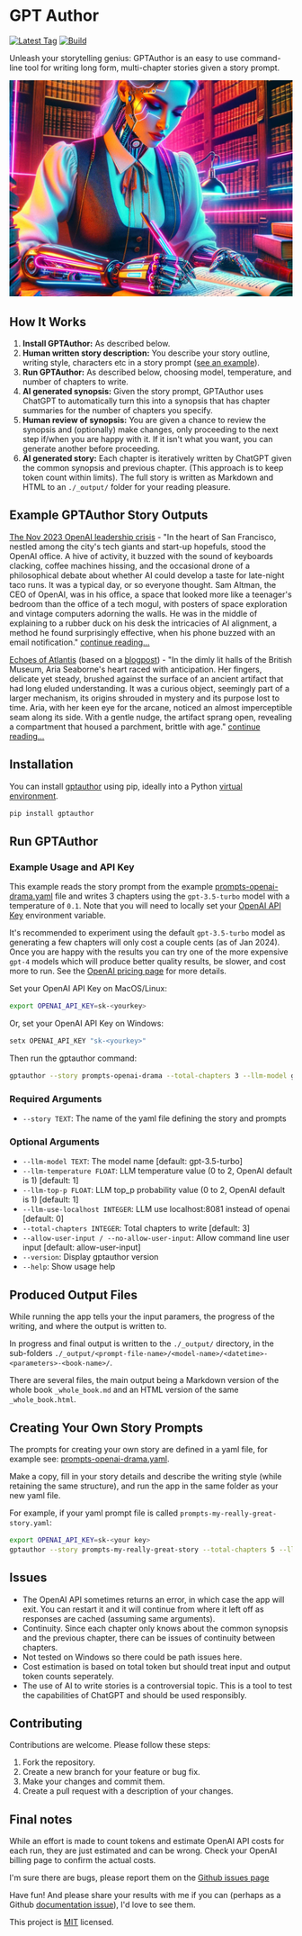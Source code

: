 # GPT Author

[![Latest Tag](https://img.shields.io/github/v/tag/dylanhogg/gptauthor)](https://github.com/dylanhogg/gptauthor/tags)
[![Build](https://github.com/dylanhogg/gptauthor/workflows/build/badge.svg)](https://github.com/dylanhogg/gptauthor/actions/workflows/python-poetry-app.yml)

Unleash your storytelling genius: GPTAuthor is an easy to use command-line tool for writing long form, multi-chapter stories given a story prompt.

![A GPT human cybord writing a manuscript](https://github.com/dylanhogg/gptauthor/blob/main/docs/img/header.jpg?raw=true)

## How It Works

1. **Install GPTAuthor:** As described below.
1. **Human written story description:** You describe your story outline, writing style, characters etc in a story prompt ([see an example](https://github.com/dylanhogg/gptauthor/blob/main/gptauthor/prompts-openai-drama.yaml)).
1. **Run GPTAuthor:** As described below, choosing model, temperature, and number of chapters to write.
1. **AI generated synopsis:** Given the story prompt, GPTAuthor uses ChatGPT to automatically turn this into a synopsis that has chapter summaries for the number of chapters you specify.
1. **Human review of synopsis:** You are given a chance to review the synopsis and (optionally) make changes, only proceeding to the next step if/when you are happy with it. If it isn't what you want, you can generate another before proceeding.
1. **AI generated story:** Each chapter is iteratively written by ChatGPT given the common synopsis and previous chapter. (This approach is to keep token count within limits).
   The full story is written as Markdown and HTML to an `./_output/` folder for your reading pleasure.

## Example GPTAuthor Story Outputs

[The Nov 2023 OpenAI leadership crisis](https://github.com/dylanhogg/gptauthor/blob/main/samples/openai-drama-20240131-224810-v0.5.0-gpt-4-0125-preview.md) -
"In the heart of San Francisco, nestled among the city's tech giants and start-up hopefuls, stood the OpenAI office. A hive of activity, it buzzed with the sound of keyboards clacking, coffee machines hissing, and the occasional drone of a philosophical debate about whether AI could develop a taste for late-night taco runs. It was a typical day, or so everyone thought. Sam Altman, the CEO of OpenAI, was in his office, a space that looked more like a teenager's bedroom than the office of a tech mogul, with posters of space exploration and vintage computers adorning the walls. He was in the middle of explaining to a rubber duck on his desk the intricacies of AI alignment, a method he found surprisingly effective, when his phone buzzed with an email notification." [continue reading...](https://github.com/dylanhogg/gptauthor/blob/main/samples/openai-drama-20240131-224810-v0.5.0-gpt-4-0125-preview.md)

[Echoes of Atlantis](https://github.com/dylanhogg/gptauthor/blob/main/samples/echoes-of-atlantis--v1.0.0-gpt-4-0125-preview.md) (based on a [blogpost](https://medium.com/@chiaracoetzee/generating-a-full-length-work-of-fiction-with-gpt-4-4052cfeddef3)) - "In the dimly lit halls of the British Museum, Aria Seaborne's heart raced with anticipation. Her fingers, delicate yet steady, brushed against the surface of an ancient artifact that had long eluded understanding. It was a curious object, seemingly part of a larger mechanism, its origins shrouded in mystery and its purpose lost to time. Aria, with her keen eye for the arcane, noticed an almost imperceptible seam along its side. With a gentle nudge, the artifact sprang open, revealing a compartment that housed a parchment, brittle with age." [continue reading...](https://github.com/dylanhogg/gptauthor/blob/main/samples/echoes-of-atlantis--v1.0.0-gpt-4-0125-preview.md)

## Installation

You can install [gptauthor](https://pypi.org/project/gptauthor/) using pip, ideally into a Python [virtual environment](https://realpython.com/python-virtual-environments-a-primer/#create-it).

```bash
pip install gptauthor
```

## Run GPTAuthor

### Example Usage and API Key

This example reads the story prompt from the example [prompts-openai-drama.yaml](https://github.com/dylanhogg/gptauthor/blob/main/gptauthor/prompts-openai-drama.yaml) file and writes 3 chapters using the `gpt-3.5-turbo` model with a temperature of `0.1`. Note that you will need to locally set your [OpenAI API Key](https://help.openai.com/en/articles/4936850-where-do-i-find-my-api-key) environment variable.

It's recommended to experiment using the default `gpt-3.5-turbo` model as generating a few chapters will only cost a couple cents (as of Jan 2024). Once you are happy with the results you can try one of the more expensive `gpt-4` models which will produce better quality results, be slower, and cost more to run. See the [OpenAI pricing page](https://openai.com/pricing#language-models) for more details.

Set your OpenAI API Key on MacOS/Linux:

```bash
export OPENAI_API_KEY=sk-<yourkey>
```

Or, set your OpenAI API Key on Windows:

```bash
setx OPENAI_API_KEY "sk-<yourkey>"
```

Then run the gptauthor command:

```bash
gptauthor --story prompts-openai-drama --total-chapters 3 --llm-model gpt-3.5-turbo --llm-temperature 0.1
```

### Required Arguments

- `--story TEXT`: The name of the yaml file defining the story and prompts

### Optional Arguments

- `--llm-model TEXT`: The model name [default: gpt-3.5-turbo]
- `--llm-temperature FLOAT`: LLM temperature value (0 to 2, OpenAI default is 1) [default: 1]
- `--llm-top-p FLOAT`: LLM top_p probability value (0 to 2, OpenAI default is 1) [default: 1]
- `--llm-use-localhost INTEGER`: LLM use localhost:8081 instead of openai [default: 0]
- `--total-chapters INTEGER`: Total chapters to write [default: 3]
- `--allow-user-input / --no-allow-user-input`: Allow command line user input [default: allow-user-input]
- `--version`: Display gptauthor version
- `--help`: Show usage help

## Produced Output Files

While running the app tells your the input paramers, the progress of the writing, and where the output is written to.

In progress and final output is written to the `./_output/` directory, in the sub-folders `./_output/<prompt-file-name>/<model-name>/<datetime>-<parameters>-<book-name>/`.

There are several files, the main output being a Markdown version of the whole book `_whole_book.md` and an HTML version of the same `_whole_book.html`.

## Creating Your Own Story Prompts

The prompts for creating your own story are defined in a yaml file, for example see: [prompts-openai-drama.yaml](https://github.com/dylanhogg/gptauthor/blob/main/gptauthor/prompts-openai-drama.yaml).

Make a copy, fill in your story details and describe the writing style (while retaining the same structure), and run the app in the same folder as your new yaml file.

For example, if your yaml prompt file is called `prompts-my-really-great-story.yaml`:

```bash
export OPENAI_API_KEY=sk-<your key>
gptauthor --story prompts-my-really-great-story --total-chapters 5 --llm-model gpt-3.5-turbo --llm-temperature 0.1
```

## Issues

- The OpenAI API sometimes returns an error, in which case the app will exit. You can restart it and it will continue from where it left off as responses are cached (assuming same arguments).
- Continuity. Since each chapter only knows about the common synopsis and the previous chapter, there can be issues of continuity between chapters.
- Not tested on Windows so there could be path issues here.
- Cost estimation is based on total token but should treat input and output token counts seperately.
- The use of AI to write stories is a controversial topic. This is a tool to test the capabilities of ChatGPT and should be used responsibly.

## Contributing

Contributions are welcome. Please follow these steps:

1. Fork the repository.
2. Create a new branch for your feature or bug fix.
3. Make your changes and commit them.
4. Create a pull request with a description of your changes.

## Final notes

While an effort is made to count tokens and estimate OpenAI API costs for each run, they are just estimated and can be wrong. Check your OpenAI billing page to confirm the actual costs.

I'm sure there are bugs, please report them on the [Github issues page](https://github.com/dylanhogg/gptauthor/issues)

Have fun! And please share your results with me if you can (perhaps as a Github [documentation issue](https://github.com/dylanhogg/gptauthor/labels/documentation)), I'd love to see them.

This project is [MIT](https://github.com/dylanhogg/gptauthor/blob/main/LICENSE) licensed.
